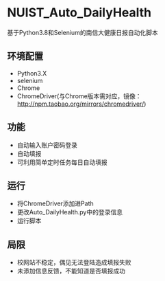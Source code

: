# NUIST_Auto_DailyHealth
基于Python3.8和Selenium的南信大健康日报自动化脚本
## 环境配置
- Python3.X
- selenium
- Chrome
- ChromeDriver(与Chrome版本需对应，镜像：http://npm.taobao.org/mirrors/chromedriver/)
## 功能
- 自动输入账户密码登录
- 自动填报
- 可利用简单定时任务每日自动填报
## 运行
- 将ChromeDriver添加进Path
- 更改Auto_DailyHealth.py中的登录信息
- 运行脚本
## 局限
- 校网站不稳定，偶见无法登陆造成填报失败
- 未添加信息反馈，不能知道是否填报成功
